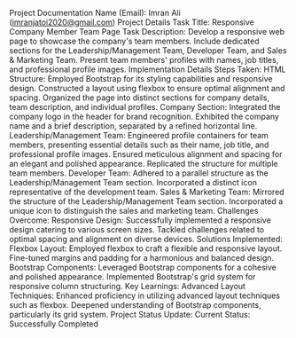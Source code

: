 Project Documentation
Name (Email): Imran Ali (imranjatoi2020@gmail.com)
Project Details
Task Title: Responsive Company Member Team Page
Task Description:
Develop a responsive web page to showcase the company's team members.
Include dedicated sections for the Leadership/Management Team, Developer Team, and Sales & Marketing Team.
Present team members' profiles with names, job titles, and professional profile images.
Implementation Details
Steps Taken:
HTML Structure:
Employed Bootstrap for its styling capabilities and responsive design.
Constructed a layout using flexbox to ensure optimal alignment and spacing.
Organized the page into distinct sections for company details, team description, and individual profiles.
Company Section:
Integrated the company logo in the header for brand recognition.
Exhibited the company name and a brief description, separated by a refined horizontal line.
Leadership/Management Team:
Engineered profile containers for team members, presenting essential details such as their name, job title, and professional profile images.
Ensured meticulous alignment and spacing for an elegant and polished appearance.
Replicated the structure for multiple team members.
Developer Team:
Adhered to a parallel structure as the Leadership/Management Team section.
Incorporated a distinct icon representative of the development team.
Sales & Marketing Team:
Mirrored the structure of the Leadership/Management Team section.
Incorporated a unique icon to distinguish the sales and marketing team.
Challenges Overcome:
Responsive Design:
Successfully implemented a responsive design catering to various screen sizes.
Tackled challenges related to optimal spacing and alignment on diverse devices.
Solutions Implemented:
Flexbox Layout:
Employed flexbox to craft a flexible and responsive layout.
Fine-tuned margins and padding for a harmonious and balanced design.
Bootstrap Components:
Leveraged Bootstrap components for a cohesive and polished appearance.
Implemented Bootstrap's grid system for responsive column structuring.
Key Learnings:
Advanced Layout Techniques:
Enhanced proficiency in utilizing advanced layout techniques such as flexbox.
Deepened understanding of Bootstrap components, particularly its grid system.
Project Status Update:
Current Status: Successfully Completed
